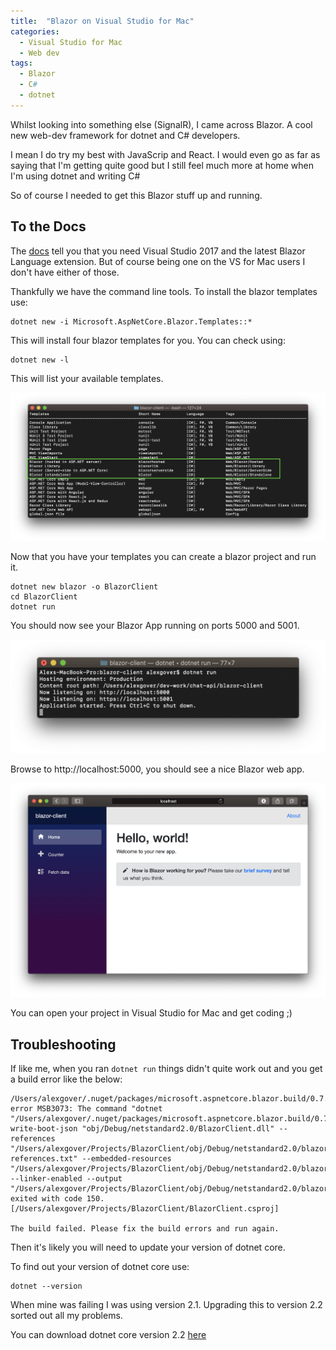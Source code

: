 ```yaml
---
title:  "Blazor on Visual Studio for Mac"
categories:
  - Visual Studio for Mac
  - Web dev
tags:
  - Blazor
  - C#
  - dotnet
---
```


Whilst looking into something else (SignalR), I came across Blazor. A cool new web-dev framework for dotnet and C# developers.  

I mean I do try my best with JavaScrip and React. I would even go as far as saying that I'm getting quite good but I still feel much more at home when I'm using dotnet and writing C#

So of course I needed to get this Blazor stuff up and running.  

## To the Docs

The [docs](https://blazor.net/docs/get-started.html) tell you that you need Visual Studio 2017 and the latest Blazor Language extension. But of course being one on the VS for Mac users I don't have either of those.

Thankfully we have the command line tools. To install the blazor templates use:

    dotnet new -i Microsoft.AspNetCore.Blazor.Templates::*

This will install four blazor templates for you. You can check using:

    dotnet new -l

This will list your available templates.

![Blazor Templates](/assets/blazor/blazor-templates.png)

Now that you have your templates you can create a blazor project and run it.

    dotnet new blazor -o BlazorClient
    cd BlazorClient
    dotnet run

You should now see your Blazor App running on ports 5000 and 5001.

![Blazor Running](/assets/blazor/blazor-running.png)

Browse to http://localhost:5000, you should see a nice Blazor web app.

![Blazor Web](/assets/blazor/blazor-web.png)

You can open your project in Visual Studio for Mac and get coding ;)

## Troubleshooting

If like me, when you ran `dotnet run` things didn't quite work out and you get a build error like the below:

    /Users/alexgover/.nuget/packages/microsoft.aspnetcore.blazor.build/0.7.0/targets/Blazor.MonoRuntime.targets(633,5): error MSB3073: The command "dotnet "/Users/alexgover/.nuget/packages/microsoft.aspnetcore.blazor.build/0.7.0/targets/../tools/Microsoft.AspNetCore.Blazor.Build.dll" write-boot-json "obj/Debug/netstandard2.0/BlazorClient.dll" --references "/Users/alexgover/Projects/BlazorClient/obj/Debug/netstandard2.0/blazor/bootjson-references.txt" --embedded-resources "/Users/alexgover/Projects/BlazorClient/obj/Debug/netstandard2.0/blazor/embedded.resources.txt" --linker-enabled --output "/Users/alexgover/Projects/BlazorClient/obj/Debug/netstandard2.0/blazor/blazor.boot.json"" exited with code 150. [/Users/alexgover/Projects/BlazorClient/BlazorClient.csproj]

    The build failed. Please fix the build errors and run again.

Then it's likely you will need to update your version of dotnet core.

To find out your version of dotnet core use:

    dotnet --version

When mine was failing I was using version 2.1. Upgrading this to version 2.2 sorted out all my problems.

You can download dotnet core version 2.2 [here](https://dotnet.microsoft.com/download?initial-os=macos)
